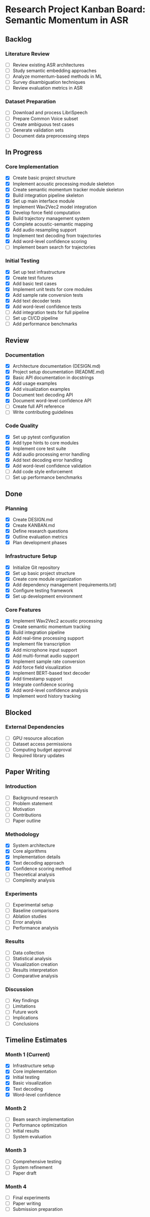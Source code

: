 # Research Project Kanban Board: Semantic Momentum in ASR

## Backlog

### Literature Review
- [ ] Review existing ASR architectures
- [ ] Study semantic embedding approaches
- [ ] Analyze momentum-based methods in ML
- [ ] Survey disambiguation techniques
- [ ] Review evaluation metrics in ASR

### Dataset Preparation
- [ ] Download and process LibriSpeech
- [ ] Prepare Common Voice subset
- [ ] Create ambiguous test cases
- [ ] Generate validation sets
- [ ] Document data preprocessing steps

## In Progress

### Core Implementation
- [x] Create basic project structure
- [x] Implement acoustic processing module skeleton
- [x] Create semantic momentum tracker module skeleton
- [x] Build integration pipeline skeleton
- [x] Set up main interface module
- [x] Implement Wav2Vec2 model integration
- [x] Develop force field computation
- [x] Build trajectory management system
- [x] Complete acoustic-semantic mapping
- [x] Add audio resampling support
- [x] Implement text decoding from trajectories
- [x] Add word-level confidence scoring
- [ ] Implement beam search for trajectories

### Initial Testing
- [x] Set up test infrastructure
- [x] Create test fixtures
- [x] Add basic test cases
- [x] Implement unit tests for core modules
- [x] Add sample rate conversion tests
- [x] Add text decoder tests
- [x] Add word-level confidence tests
- [ ] Add integration tests for full pipeline
- [ ] Set up CI/CD pipeline
- [ ] Add performance benchmarks

## Review

### Documentation
- [x] Architecture documentation (DESIGN.md)
- [x] Project setup documentation (README.md)
- [x] Basic API documentation in docstrings
- [x] Add usage examples
- [x] Add visualization examples
- [x] Document text decoding API
- [x] Document word-level confidence API
- [ ] Create full API reference
- [ ] Write contributing guidelines

### Code Quality
- [x] Set up pytest configuration
- [x] Add type hints to core modules
- [x] Implement core test suite
- [x] Add audio processing error handling
- [x] Add text decoding error handling
- [x] Add word-level confidence validation
- [ ] Add code style enforcement
- [ ] Set up performance benchmarks

## Done

### Planning
- [x] Create DESIGN.md
- [x] Create KANBAN.md
- [x] Define research questions
- [x] Outline evaluation metrics
- [x] Plan development phases

### Infrastructure Setup
- [x] Initialize Git repository
- [x] Set up basic project structure
- [x] Create core module organization
- [x] Add dependency management (requirements.txt)
- [x] Configure testing framework
- [x] Set up development environment

### Core Features
- [x] Implement Wav2Vec2 acoustic processing
- [x] Create semantic momentum tracking
- [x] Build integration pipeline
- [x] Add real-time processing support
- [x] Implement file transcription
- [x] Add microphone input support
- [x] Add multi-format audio support
- [x] Implement sample rate conversion
- [x] Add force field visualization
- [x] Implement BERT-based text decoder
- [x] Add timestamp support
- [x] Integrate confidence scoring
- [x] Add word-level confidence analysis
- [x] Implement word history tracking

## Blocked

### External Dependencies
- [ ] GPU resource allocation
- [ ] Dataset access permissions
- [ ] Computing budget approval
- [ ] Required library updates

## Paper Writing

### Introduction
- [ ] Background research
- [ ] Problem statement
- [ ] Motivation
- [ ] Contributions
- [ ] Paper outline

### Methodology
- [x] System architecture
- [x] Core algorithms
- [x] Implementation details
- [x] Text decoding approach
- [x] Confidence scoring method
- [ ] Theoretical analysis
- [ ] Complexity analysis

### Experiments
- [ ] Experimental setup
- [ ] Baseline comparisons
- [ ] Ablation studies
- [ ] Error analysis
- [ ] Performance analysis

### Results
- [ ] Data collection
- [ ] Statistical analysis
- [ ] Visualization creation
- [ ] Results interpretation
- [ ] Comparative analysis

### Discussion
- [ ] Key findings
- [ ] Limitations
- [ ] Future work
- [ ] Implications
- [ ] Conclusions

## Timeline Estimates

### Month 1 (Current)
- [x] Infrastructure setup
- [x] Core implementation
- [x] Initial testing
- [x] Basic visualization
- [x] Text decoding
- [x] Word-level confidence

### Month 2
- [ ] Beam search implementation
- [ ] Performance optimization
- [ ] Initial results
- [ ] System evaluation

### Month 3
- [ ] Comprehensive testing
- [ ] System refinement
- [ ] Paper draft

### Month 4
- [ ] Final experiments
- [ ] Paper writing
- [ ] Submission preparation
